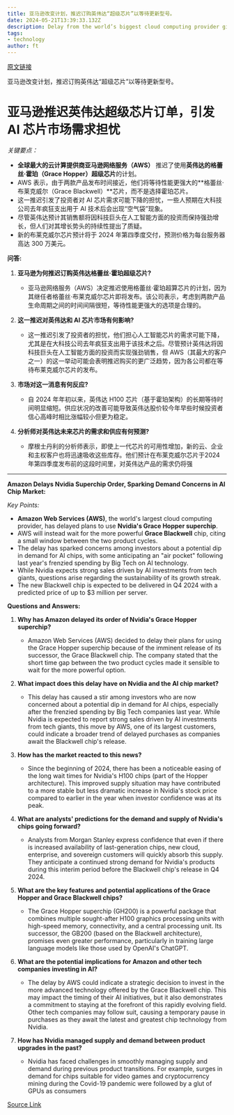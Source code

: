 ```yaml
---
title: 亚马逊改变计划，推迟订购英伟达“超级芯片”以等待更新型号。
date: 2024-05-21T13:39:33.132Z
description: Delay from the world’s biggest cloud computing provider gives investors jitters over potential ‘air pocket’ in demand for AI chips
tags: 
- technology
author: ft
---
```


[原文链接](https://ft.com/content/75ac7f61-071a-437c-a35e-09f968c6a568)

亚马逊改变计划，推迟订购英伟达“超级芯片”以等待更新型号。

# **亚马逊推迟英伟达超级芯片订单，引发 AI 芯片市场需求担忧**

*关键要点：*
- **全球最大的云计算提供商亚马逊网络服务（AWS）** 推迟了使用**英伟达的格蕾丝·霍珀（Grace Hopper）超级芯片**的计划。
- AWS 表示，由于两款产品发布时间接近，他们将等待性能更强大的**格蕾丝·布莱克威尔（Grace Blackwell）**芯片，而不是选择霍珀芯片。
- 这一推迟引发了投资者对 AI 芯片需求可能下降的担忧，一些人预期在大科技公司去年疯狂支出用于 AI 技术后会出现“空气袋”现象。
- 尽管英伟达预计其销售额将因科技巨头在人工智能方面的投资而保持强劲增长，但人们对其增长势头的持续性提出了质疑。
- 新的布莱克威尔芯片预计将于 2024 年第四季度交付，预测价格为每台服务器高达 300 万美元。

**问答:**

1. **亚马逊为何推迟订购英伟达格蕾丝·霍珀超级芯片?**
   - 亚马逊网络服务（AWS）决定推迟使用格蕾丝·霍珀超算芯片的计划，因为其继任者格蕾丝·布莱克威尔芯片即将发布。该公司表示，考虑到两款产品生命周期之间的时间间隔很短，等待性能更强大的选项是合理的。

2. **这一推迟对英伟达和 AI 芯片市场有何影响?**
   - 这一推迟引发了投资者的担忧，他们担心人工智能芯片的需求可能下降，尤其是在大科技公司去年疯狂支出用于该技术之后。尽管预计英伟达将因科技巨头在人工智能方面的投资而实现强劲销售，但 AWS（其最大的客户之一）的这一举动可能会表明推迟购买的更广泛趋势，因为各公司都在等待布莱克威尔芯片的发布。

3. **市场对这一消息有何反应?**
   - 自 2024 年年初以来，英伟达 H100 芯片（基于霍珀架构）的长期等待时间明显缩短。供应状况的改善可能导致英伟达股价较今年早些时候投资者信心高峰时相比涨幅较小但更为稳定。

4. **分析师对英伟达未来芯片的需求和供应有何预测?**
   - 摩根士丹利的分析师表示，即使上一代芯片的可用性增加，新的云、企业和主权客户也将迅速吸收这些库存。他们预计在布莱克威尔芯片于2024 年第四季度发布前的这段时间里，对英伟达产品的需求仍将强

---

**Amazon Delays Nvidia Superchip Order, Sparking Demand Concerns in AI Chip Market:** 

*Key Points:*
- **Amazon Web Services (AWS)**, the world's largest cloud computing provider, has delayed plans to use **Nvidia's Grace Hopper superchip**. 
- AWS will instead wait for the more powerful **Grace Blackwell** chip, citing a small window between the two product cycles.
- The delay has sparked concerns among investors about a potential dip in demand for AI chips, with some anticipating an "air pocket" following last year's frenzied spending by Big Tech on AI technology. 
- While Nvidia expects strong sales driven by AI investments from tech giants, questions arise regarding the sustainability of its growth streak.
- The new Blackwell chip is expected to be delivered in Q4 2024 with a predicted price of up to $3 million per server. 

**Questions and Answers:**

1. **Why has Amazon delayed its order of Nvidia's Grace Hopper superchip?**
   - Amazon Web Services (AWS) decided to delay their plans for using the Grace Hopper superchip because of the imminent release of its successor, the Grace Blackwell chip. The company stated that the short time gap between the two product cycles made it sensible to wait for the more powerful option. 

2. **What impact does this delay have on Nvidia and the AI chip market?**
   - This delay has caused a stir among investors who are now concerned about a potential dip in demand for AI chips, especially after the frenzied spending by Big Tech companies last year. While Nvidia is expected to report strong sales driven by AI investments from tech giants, this move by AWS, one of its largest customers, could indicate a broader trend of delayed purchases as companies await the Blackwell chip's release. 

3. **How has the market reacted to this news?**
   - Since the beginning of 2024, there has been a noticeable easing of the long wait times for Nvidia's H100 chips (part of the Hopper architecture). This improved supply situation may have contributed to a more stable but less dramatic increase in Nvidia's stock price compared to earlier in the year when investor confidence was at its peak. 

4. **What are analysts' predictions for the demand and supply of Nvidia's chips going forward?**
   - Analysts from Morgan Stanley express confidence that even if there is increased availability of last-generation chips, new cloud, enterprise, and sovereign customers will quickly absorb this supply. They anticipate a continued strong demand for Nvidia's products during this interim period before the Blackwell chip's release in Q4 2024. 

5. **What are the key features and potential applications of the Grace Hopper and Grace Blackwell chips?**
   - The Grace Hopper superchip (GH200) is a powerful package that combines multiple sought-after H100 graphics processing units with high-speed memory, connectivity, and a central processing unit. Its successor, the GB200 (based on the Blackwell architecture), promises even greater performance, particularly in training large language models like those used by OpenAI's ChatGPT. 

6. **What are the potential implications for Amazon and other tech companies investing in AI?**
   - The delay by AWS could indicate a strategic decision to invest in the more advanced technology offered by the Grace Blackwell chip. This may impact the timing of their AI initiatives, but it also demonstrates a commitment to staying at the forefront of this rapidly evolving field. Other tech companies may follow suit, causing a temporary pause in purchases as they await the latest and greatest chip technology from Nvidia. 

7. **How has Nvidia managed supply and demand between product upgrades in the past?**
   - Nvidia has faced challenges in smoothly managing supply and demand during previous product transitions. For example, surges in demand for chips suitable for video games and cryptocurrency mining during the Covid-19 pandemic were followed by a glut of GPUs as consumers

[Source Link](https://ft.com/content/75ac7f61-071a-437c-a35e-09f968c6a568)

